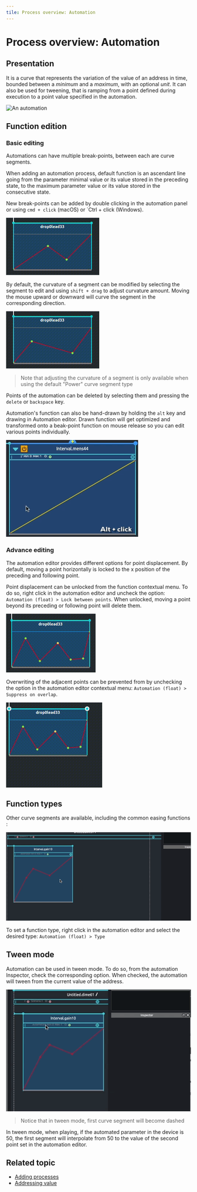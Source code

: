 ```yaml
---
tile: Process overview: Automation
---
```


# Process overview: Automation

## Presentation

It is a curve that represents the variation of the value of an address in time, bounded between a *minimum* and a *maximum*, with an optional *unit*. It can also be used for tweening, that is ramping from a point defined during execution to a point value specified in the automation.

![An automation](http://ossia.io/wp-content/uploads/2016/03/automation.png)

## Function edition
### Basic editing

Automations can have multiple break-points, between each are curve segments.

When adding an automation process, default function is an ascendant line going from the parameter minimal value or its value stored in the preceding state, to the maximum parameter value or its value stored in the consecutive state.

New break-points can be added by double clicking in the automation panel or using `cmd + click` (macOS) or `Ctrl + click (Windows).

![Adding points in automation](../images/autom-click.gif)

By default, the curvature of a segment can be modified by selecting the segment to edit and using `shift + drag` to adjust curvature amount. Moving the mouse upward or downward will curve the segment in the corresponding direction.

![Adding curvature](../images/autom-curve.gif)

> Note that adjusting the curvature of a segment is only available when using the default "Power" curve segment type

Points of the automation can be deleted by selecting them and pressing the `delete` or `backspace` key.

Automation's function can also be hand-drawn by holding the `alt` key and drawing in Automation editor. Drawn function will get optimized and transformed onto a beak-point function on mouse release so you can edit various points individually.

![Hand-drawing function](../images/function_handraw.gif)


### Advance editing

The automation editor provides different options for point displacement. By default, moving a point horizontally is locked to the x position of the preceding and following point.

Point displacement can be unlocked from the function contextual menu. To do so, right click in the automation editor and uncheck the option: `Automation (float) > Lock between points`. When unlocked, moving a point beyond its preceding or following point will delete them.

![Nolock mode](../images/autom-nolock.gif)

Overwriting of the adjacent points can be prevented from by unchecking the option in the automation editor contextual menu: `Automation (float) > Suppress on overlap`.

![No suppression](../images/autom-nosuppress-1.gif)

## Function types

Other curve segments are available, including the common easing functions :

![Tween function](../images/function_types.gif)

To set a function type, right click in the automation editor and select the desired type: `Automation (float) > Type`


## Tween mode


Automation can be used in tween mode. To do so, from the automation Inspector, check the corresponding option. When checked, the automation will tween from the current value of the address.
 
![Tween mode](../images/tween_mode.gif)

> Notice that in tween mode, first curve segment will become dashed

In tween mode, when playing, if the automated parameter in the device is 50, the first segment will interpolate from 50 to the value of the second point set in the automation editor.

## Related topic

* [Adding processes](../first_steps/first_scenario.md#writing-processes)
* [Addressing value](./value_addressing.md)
